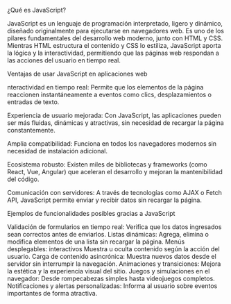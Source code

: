 ¿Qué es JavaScript?

JavaScript es un lenguaje de programación interpretado, ligero y dinámico, diseñado originalmente para ejecutarse en navegadores web. Es uno de los pilares fundamentales del desarrollo web moderno, junto con HTML y CSS. Mientras HTML estructura el contenido y CSS lo estiliza, JavaScript aporta la lógica y la interactividad, permitiendo que las páginas web respondan a las acciones del usuario en tiempo real.

Ventajas de usar JavaScript en aplicaciones web

nteractividad en tiempo real: Permite que los elementos de la página reaccionen instantáneamente a eventos como clics, desplazamientos o entradas de texto.

Experiencia de usuario mejorada: Con JavaScript, las aplicaciones pueden ser más fluidas, dinámicas y atractivas, sin necesidad de recargar la página constantemente.

Amplia compatibilidad: Funciona en todos los navegadores modernos sin necesidad de instalación adicional.

Ecosistema robusto: Existen miles de bibliotecas y frameworks (como React, Vue, Angular) que aceleran el desarrollo y mejoran la mantenibilidad del código.

Comunicación con servidores: A través de tecnologías como AJAX o Fetch API, JavaScript permite enviar y recibir datos sin recargar la página.

Ejemplos de funcionalidades posibles gracias a JavaScript

Validación de formularios en tiempo real: 	Verifica que los datos ingresados sean correctos antes de enviarlos.
Listas dinámicas: 	Agrega, elimina o modifica elementos de una lista sin recargar la página.
Menús desplegables: interactivos	Muestra u oculta contenido según la acción del usuario.
Carga de contenido asincrónica: Muestra nuevos datos desde el servidor sin interrumpir la navegación.
Animaciones y transiciones: Mejora la estética y la experiencia visual del sitio.
Juegos y simulaciones en el navegador:	Desde rompecabezas simples hasta videojuegos completos.
Notificaciones y alertas personalizadas: 	Informa al usuario sobre eventos importantes de forma atractiva.
